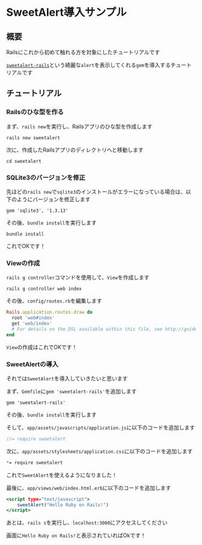 # SweetAlert導入サンプル
## 概要

Railsにこれから初めて触れる方を対象にしたチュートリアルです

[`sweetalert-rails`](https://github.com/sharshenov/sweetalert-rails)という綺麗な`alert`を表示してくれる`gem`を導入するチュートリアルです

## チュートリアル
### Railsのひな型を作る

まず、`rails new`を実行し、Railsアプリのひな型を作成します

```shell
rails new sweetalert
```

次に、作成したRailsアプリのディレクトリへと移動します

```shell
cd sweetalert
```

### SQLite3のバージョンを修正

先ほどの`rails new`で`sqlite3`のインストールがエラーになっている場合は、以下のようにバージョンを修正します

```ruby:Gemfile
gem 'sqlite3', '1.3.13'
```

その後、`bundle install`を実行します

```shell
bundle install
```

これでOKです！

### Viewの作成

`rails g controller`コマンドを使用して、`View`を作成します

```shell
rails g controller web index
```

その後、`config/routes.rb`を編集します

```ruby:config/routes.rb
Rails.application.routes.draw do
  root 'web#index'
  get 'web/index'
  # For details on the DSL available within this file, see http://guides.rubyonrails.org/routing.html
end
```

`View`の作成はこれでOKです！

### SweetAlertの導入

それでは`SweetAlert`を導入していきたいと思います

まず、`Gemfile`に`gem 'sweetalert-rails'`を追加します

```ruby:Gemfile
gem 'sweetalert-rails'
```

その後、`bundle install`を実行します

そして、`app/assets/javascripts/application.js`に以下のコードを追加します

```js:app/assets/javascripts/application.js
//= require sweetalert
```

次に、`app/assets/stylesheets/application.css`に以下のコードを追加します

```css:app/assets/stylesheets/application.css
*= require sweetalert
```

これで`SweetAlert`を使えるようになりました！

最後に、`app/views/web/index.html.erb`に以下のコードを追加します

```erb:app/views/web/index.html.erb
<script type="text/javascript">
    sweetAlert("Hello Ruby on Rails!")
</script>
```

あとは、`rails s`を実行し、`localhost:3000`にアクセスしてください

画面に`Hello Ruby on Rails!`と表示されていればOkです！